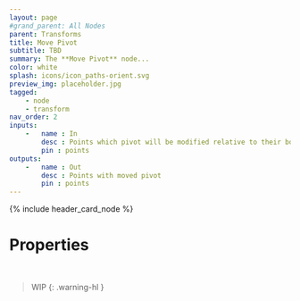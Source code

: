 ```yaml
---
layout: page
#grand_parent: All Nodes
parent: Transforms
title: Move Pivot
subtitle: TBD
summary: The **Move Pivot** node...
color: white
splash: icons/icon_paths-orient.svg
preview_img: placeholder.jpg
tagged: 
    - node
    - transform
nav_order: 2
inputs:
    -   name : In
        desc : Points which pivot will be modified relative to their bounds
        pin : points
outputs:
    -   name : Out
        desc : Points with moved pivot
        pin : points
---
```


{% include header_card_node %}

# Properties
<br>

> WIP
{: .warning-hl }
